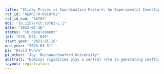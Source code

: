 ```yaml
---
title: "Sticky Prices as Coordination Failure: An Experimental Investigation"
rct_id: "AEARCTR-0010782"
rct_id_num: "10782"
doi: "10.1257/rct.10782-1.1"
date: "2023-01-16"
status: "in_development"
jel: "E70, E31, D40"
start_year: "2023-01-18"
end_year: "2023-03-31"
pi: "David Munro"
pi_other: "Joy  BuchananSamford University"
abstract: "Nominal rigidities play a central role in generating inefficiencies macroeconomics but our understanding of the underlying factors which cause these rigidities remains incomplete. In this project we leverage laboratory price setting games to gain further insights on the factors underlying sticky prices."
layout: registration
---
```


